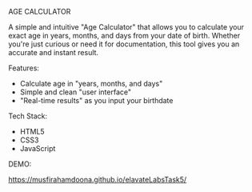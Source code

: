  AGE CALCULATOR

A simple and intuitive "Age Calculator" that allows you to calculate your exact age in years, months, and days from your date of birth.
Whether you're just curious or need it for documentation, this tool gives you an accurate and instant result.

 Features:

- Calculate age in "years, months, and days"
- Simple and clean "user interface"
- "Real-time results" as you input your birthdate
  
Tech Stack:

- HTML5
- CSS3
- JavaScript

DEMO:

 https://musfirahamdoona.github.io/elavateLabsTask5/


